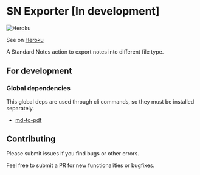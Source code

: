 # SN Exporter [In development]

![Heroku](https://heroku-badge.herokuapp.com/?app=sn-exporter)

See on [Heroku](http://sn-exporter.herokuapp.com/)

A Standard Notes action to export notes into different file type.

## For development

### Global dependencies

This global deps are used through cli commands, so they must be installed separately.

- [md-to-pdf](https://github.com/simonhaenisch/md-to-pdf)

## Contributing

Please submit issues if you find bugs or other errors.

Feel free to submit a PR for new functionalities or bugfixes.

